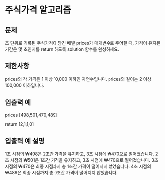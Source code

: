 # 주식가격 알고리즘 
## 문제
초 단위로 기록된 주식가격이 담긴 배열 prices가 매개변수로 주어질 때, 가격이 유지된 기간은 몇 초인지를 return 하도록 solution 함수를 완성하세요.

## 제한사항
prices의 각 가격은 1 이상 10,000 이하인 자연수입니다.
prices의 길이는 2 이상 100,000 이하입니다.

## 입출력 예
prices	[498,501,470,489]	

return [2,1,1,0]

## 입출력 예 설명
1초 시점의 ₩498은 2초간 가격을 유지하고, 3초 시점에 ₩470으로 떨어졌습니다.
2초 시점의 ₩501은 1초간 가격을 유지하고, 3초 시점에 ₩470으로 떨어졌습니다.
3초 시점의 ₩470은 최종 시점까지 총 1초간 가격이 떨어지지 않았습니다.
4초 시점의 ₩489은 최종 시점까지 총 0초간 가격이 떨어지지 않았습니다.